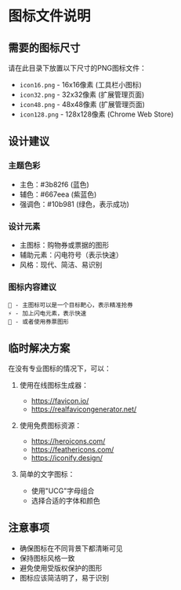 # 图标文件说明

## 需要的图标尺寸

请在此目录下放置以下尺寸的PNG图标文件：

- `icon16.png` - 16x16像素 (工具栏小图标)
- `icon32.png` - 32x32像素 (扩展管理页面)
- `icon48.png` - 48x48像素 (扩展管理页面)
- `icon128.png` - 128x128像素 (Chrome Web Store)

## 设计建议

### 主题色彩
- 主色：#3b82f6 (蓝色)
- 辅色：#667eea (紫蓝色)
- 强调色：#10b981 (绿色，表示成功)

### 设计元素
- 主图标：购物券或票据的图形
- 辅助元素：闪电符号（表示快速）
- 风格：现代、简洁、易识别

### 图标内容建议
```
🎯 - 主图标可以是一个目标靶心，表示精准抢券
⚡ - 加上闪电元素，表示快速
🎫 - 或者使用券票图形
```

## 临时解决方案

在没有专业图标的情况下，可以：

1. 使用在线图标生成器：
   - https://favicon.io/
   - https://realfavicongenerator.net/

2. 使用免费图标资源：
   - https://heroicons.com/
   - https://feathericons.com/
   - https://iconify.design/

3. 简单的文字图标：
   - 使用"UCG"字母组合
   - 选择合适的字体和颜色

## 注意事项

- 确保图标在不同背景下都清晰可见
- 保持图标风格一致
- 避免使用受版权保护的图形
- 图标应该简洁明了，易于识别
